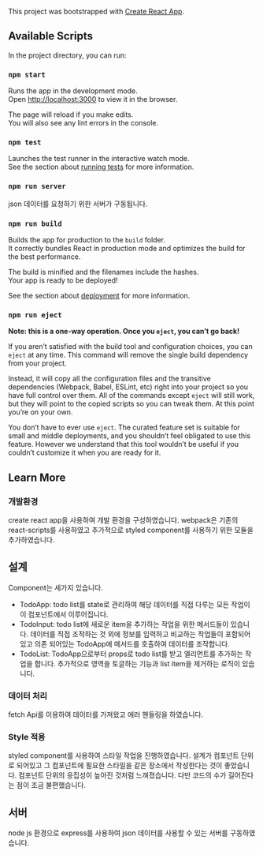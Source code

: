 This project was bootstrapped with [Create React App](https://github.com/facebook/create-react-app).

## Available Scripts

In the project directory, you can run:

### `npm start`

Runs the app in the development mode.<br>
Open [http://localhost:3000](http://localhost:3000) to view it in the browser.

The page will reload if you make edits.<br>
You will also see any lint errors in the console.

### `npm test`

Launches the test runner in the interactive watch mode.<br>
See the section about [running tests](https://facebook.github.io/create-react-app/docs/running-tests) for more information.

### `npm run server`

json 데이터를 요청하기 위한 서버가 구동됩니다. 


### `npm run build`

Builds the app for production to the `build` folder.<br>
It correctly bundles React in production mode and optimizes the build for the best performance.

The build is minified and the filenames include the hashes.<br>
Your app is ready to be deployed!

See the section about [deployment](https://facebook.github.io/create-react-app/docs/deployment) for more information.

### `npm run eject`

**Note: this is a one-way operation. Once you `eject`, you can’t go back!**

If you aren’t satisfied with the build tool and configuration choices, you can `eject` at any time. This command will remove the single build dependency from your project.

Instead, it will copy all the configuration files and the transitive dependencies (Webpack, Babel, ESLint, etc) right into your project so you have full control over them. All of the commands except `eject` will still work, but they will point to the copied scripts so you can tweak them. At this point you’re on your own.

You don’t have to ever use `eject`. The curated feature set is suitable for small and middle deployments, and you shouldn’t feel obligated to use this feature. However we understand that this tool wouldn’t be useful if you couldn’t customize it when you are ready for it.

## Learn More

### 개발환경

create react app을 사용하여 개발 환경을 구성하였습니다. webpack은 기존의 react-scripts를 사용하였고 추가적으로 styled component를 사용하기 위한 모듈을 추가하였습니다. 

## 설계

Component는 세가지 있습니다. 
- TodoApp: todo list를 state로 관리하여 해당 데이터를 직접 다루는 모든 작업이 이 컴포넌트에서 이루어집니다.
- TodoInput: todo list에 새로운 item을 추가하는 작업을 위한 메서드들이 있습니다. 데이터를 직접 조작하는 것 외에 정보를 입력하고 비교하는 작업들이 포함되어있고 의존 되어있는 TodoApp에 메서드를 호출하여 데이터를 조작합니다.
- TodoList: TodoApp으로부터 props로 todo list를 받고 엘리먼트를 추가하는 작업을 합니다. 추가적으로 영역을 토글하는 기능과 list item을 제거하는 로직이 있습니다. 

### 데이터 처리

fetch Api를 이용하여 데이터를 가져왔고 에러 핸들링을 하였습니다. 

### Style 적용

styled component를 사용하여 스타일 작업을 진행하였습니다. 설계가 컴포넌트 단위로 되어있고 그 컴포넌트에 필요한 스타일을 같은 장소에서 작성한다는 것이 좋았습니다. 컴포넌트 단위의 응집성이 높아진 것처럼 느껴졌습니다. 다만 코드의 수가 길어진다는 점이 조금 불편했습니다. 

## 서버

node js 환경으로 express를 사용하여 json 데이터를 사용할 수 있는 서버를 구동하였습니다.
